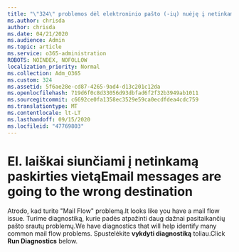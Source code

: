 ```yaml
---
title: "\"324\" problemos dėl elektroninio pašto (-ių) nuėję į netinkamą paskirties vietą"
ms.author: chrisda
author: chrisda
ms.date: 04/21/2020
ms.audience: Admin
ms.topic: article
ms.service: o365-administration
ROBOTS: NOINDEX, NOFOLLOW
localization_priority: Normal
ms.collection: Adm_O365
ms.custom: 324
ms.assetid: 5f6ae28e-cd87-4265-9ad4-d13c201c12da
ms.openlocfilehash: 719d6f0c8d33056d93dbfad6f2f32b3949ab1011
ms.sourcegitcommit: c6692ce0fa1358ec3529e59ca0ecdfdea4cdc759
ms.translationtype: MT
ms.contentlocale: lt-LT
ms.lasthandoff: 09/15/2020
ms.locfileid: "47769803"
---
```

# <a name="email-messages-are-going-to-the-wrong-destination"></a><span data-ttu-id="97516-102">El. laiškai siunčiami į netinkamą paskirties vietą</span><span class="sxs-lookup"><span data-stu-id="97516-102">Email messages are going to the wrong destination</span></span>

<span data-ttu-id="97516-103">Atrodo, kad turite "Mail Flow" problemą.</span><span class="sxs-lookup"><span data-stu-id="97516-103">It looks like you have a mail flow issue.</span></span> <span data-ttu-id="97516-104">Turime diagnostiką, kurie padės atpažinti daug dažnai pasitaikančių pašto srautų problemų.</span><span class="sxs-lookup"><span data-stu-id="97516-104">We have diagnostics that will help identify many common mail flow problems.</span></span> <span data-ttu-id="97516-105">Spustelėkite **vykdyti diagnostiką** toliau.</span><span class="sxs-lookup"><span data-stu-id="97516-105">Click **Run Diagnostics** below.</span></span>
